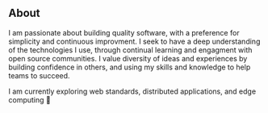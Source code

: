 ## About

I am passionate about building quality software, with a preference for
simplicity and continuous improvment. I seek to have a deep
understanding of the technologies I use, through continual learning and
engagment with open source communities. I value diversity of ideas
and experiences by building confidence in others, and using my skills and
knowledge to help teams to succeed.

I am currently exploring web standards, distributed applications, and edge computing 👀
